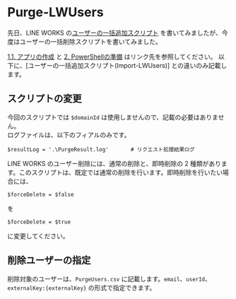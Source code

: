 # Purge-LWUsers

先日、LINE WORKS の[ユーザーの一括追加スクリプト](https://github.com/msato-3/Import-LWUsers) を書いてみましたが、今度はユーザーの一括削除スクリプトを書いてみました。

[1.1. アプリの作成](https://github.com/msato-3/Import-LWUsers/edit/msato-3-patch-1/README.md#11-%E3%82%A2%E3%83%97%E3%83%AA%E3%81%AE%E4%BD%9C%E6%88%90) と [2. PowerShellの準備](https://github.com/msato-3/Import-LWUsers/edit/msato-3-patch-1/README.md#%EF%BC%92-powershell-%E3%81%AE%E6%BA%96%E5%82%99) はリンク先を参照してください。
以下に、[ユーザーの一括追加スクリプト(Import-LWUsers)] との違いのみ記載します。


 ## スクリプトの変更
 今回のスクリプトでは `$domainId` は使用しませんので、記載の必要はありません。  
 ログファイルは、以下のフィアルのみです。
 ```
 $resultLog = '.\PurgeResult.log'       # リクエスト処理結果ログ
 ```
 
 
 LINE WORKS のユーザー削除には、通常の削除と、即時削除の 2 種類があります。このスクリプトは、既定では通常の削除を行います。即時削除を行いたい場合には、
 ```
 $forceDelete = $false
 ```
 を
 ```
 $forceDelete = $true
 ```
 に変更してください。
 
  ## 削除ユーザーの指定
 削除対象のユーザーは、`PurgeUsers.csv` に記載します。`email`、`userId`、`externalKey:{externalKey}` の形式で指定できます。
 
 

